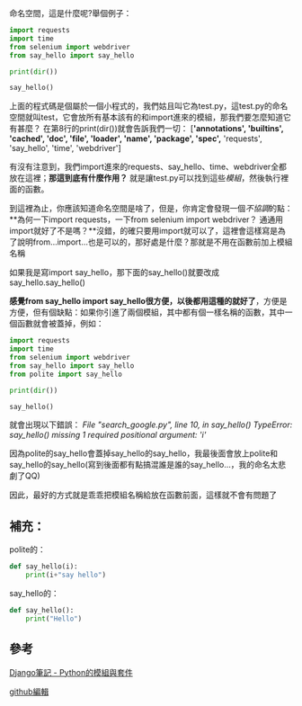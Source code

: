 命名空間，這是什麼呢?舉個例子：

```python
import requests
import time
from selenium import webdriver
from say_hello import say_hello

print(dir())

say_hello()
```

上面的程式碼是個屬於一個小程式的，我們姑且叫它為test.py，這test.py的命名空間就叫test，它會放所有基本該有的和import進來的模組，那我們要怎麼知道它有甚麼？
在第8行的print(dir())就會告訴我們一切：
[**'__annotations__', '__builtins__', '__cached__', '__doc__', '__file__', '__loader__', 
'__name__', '__package__', '__spec__',** 'requests', 'say_hello', 'time', 'webdriver']

有沒有注意到，我們import進來的requests、say_hello、time、webdriver全都放在這裡；**那這到底有什麼作用？** 就是讓test.py可以找到這些*模組*，然後執行裡面的函數。

到這裡為止，你應該知道命名空間是啥了，但是，你肯定會發現一個*不協調*的點：**為何一下import requests，一下from selenium import webdriver？
通通用import就好了不是嗎？**沒錯，的確只要用import就可以了，這裡會這樣寫是為了說明from...import...也是可以的，那好處是什麼？那就是不用在函數前加上模組名稱

如果我是寫import say_hello，那下面的say_hello()就要改成say_hello.say_hello()

**感覺from say_hello import say_hello很方便，以後都用這種的就好了**，方便是方便，但有個缺點：如果你引進了兩個模組，其中都有個一樣名稱的函數，其中一個函數就會被蓋掉，例如：
```python
import requests
import time
from selenium import webdriver
from say_hello import say_hello
from polite import say_hello

print(dir())

say_hello()
```
就會出現以下錯誤：
*File "search_google.py", line 10, in <module>
    say_hello()
TypeError: say_hello() missing 1 required positional argument: 'i'*
        
因為polite的say_hello會蓋掉say_hello的say_hello，我最後面會放上polite和say_hello的say_hello(寫到後面都有點搞混誰是誰的say_hello...，我的命名太悲劇了QQ)

因此，最好的方式就是乖乖把模組名稱給放在函數前面，這樣就不會有問題了

補充：
-------------------
polite的：
```python
def say_hello(i):
	print(i+"say hello")
```
say_hello的：
```python
def say_hello():
	print("Hello")
```
參考
-------------------
[Django筆記 - Python的模組與套件 ](http://dokelung-blog.logdown.com/posts/243281-notes-django-python-modules-and-kits)

[github編輯](http://www.dushibaiyu.com/2014/05/github_readme-md_markdown.html)

